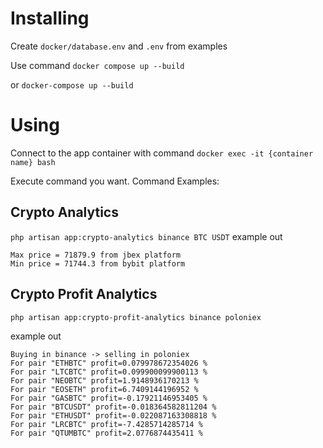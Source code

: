 # Installing
Create `docker/database.env` and `.env` from examples

Use command `docker compose up --build`

or `docker-compose up --build`

# Using
Connect to the app container with command `docker exec -it {container name} bash`

Execute command you want. Command Examples:
## Crypto Analytics
`php artisan app:crypto-analytics binance BTC USDT`
example out
```
Max price = 71879.9 from jbex platform
Min price = 71744.3 from bybit platform
```

## Crypto Profit Analytics
`php artisan app:crypto-profit-analytics binance poloniex`

example out
```
Buying in binance -> selling in poloniex
For pair "ETHBTC" profit=0.079978672354026 %
For pair "LTCBTC" profit=0.099900099900113 %
For pair "NEOBTC" profit=1.9148936170213 %
For pair "EOSETH" profit=6.7409144196952 %
For pair "GASBTC" profit=-0.17921146953405 %
For pair "BTCUSDT" profit=-0.018364582811204 %
For pair "ETHUSDT" profit=-0.022087163308818 %
For pair "LRCBTC" profit=-7.4285714285714 %
For pair "QTUMBTC" profit=2.0776874435411 %
```
